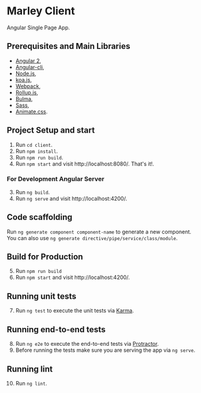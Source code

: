 # Marley Client

Angular Single Page App.

## Prerequisites and Main Libraries

* [Angular 2](https://angular.io/),
* [Angular-cli](https://github.com/angular/angular-cli),
* [Node.js](https://nodejs.org/en/),
* [koa.js](http://koajs.com/),
* [Webpack](https://webpack.js.org/),
* [Rollup.js](https://rollupjs.org/),
* [Bulma](http://bulma.io/),
* [Sass](http://sass-lang.com/),
* [Animate.css](https://github.com/daneden/animate.css).

## Project Setup and start

1. Run `cd client`.
2. Run `npm install`.
3. Run `npm run build`.
4. Run `npm start` and visit http://localhost:8080/. That's it!.

### For Development Angular Server

3. Run `ng build`.
4. Run `ng serve` and visit http://localhost:4200/.

## Code scaffolding

Run `ng generate component component-name` to generate a new component. You can also use `ng generate directive/pipe/service/class/module`.

## Build for Production

5. Run `npm run build`
6. Run `npm start` and visit http://localhost:4200/.

## Running unit tests

7. Run `ng test` to execute the unit tests via [Karma](https://karma-runner.github.io).

## Running end-to-end tests

8. Run `ng e2e` to execute the end-to-end tests via [Protractor](http://www.protractortest.org/).
9. Before running the tests make sure you are serving the app via `ng serve`.

## Running lint

10. Run `ng lint`.